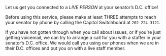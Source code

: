Let us get you connected to a *LIVE PERSON* at your senator’s D.C. office!

Before using this service, please make at least THREE attempts to reach your senator by phone by calling the Capitol Switchboard at `202-224-3121`. 

If you have not gotten through when you call about issues, or if you're just getting voicemail, we can try to arrange a call for you with a staffer in your senator’s D.C. office. We would call you using our phones when we are in their D.C. offices and put you on with a live staff member.
